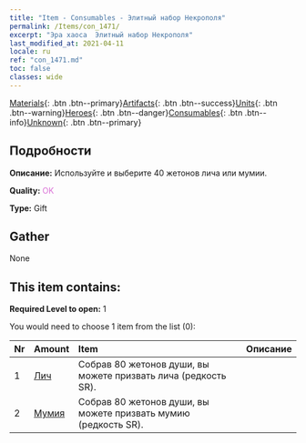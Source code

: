 ```yaml
---
title: "Item - Consumables - Элитный набор Некрополя"
permalink: /Items/con_1471/
excerpt: "Эра хаоса  Элитный набор Некрополя"
last_modified_at: 2021-04-11
locale: ru
ref: "con_1471.md"
toc: false
classes: wide
---
```

 [Materials](/ru/Items/){: .btn .btn--primary}[Artifacts](/ru/Items/Artifacts/){: .btn .btn--success}[Units](/ru/Items/Units/){: .btn .btn--warning}[Heroes](/ru/Items/Heroes/){: .btn .btn--danger}[Consumables](/ru/Items/Consumables/){: .btn .btn--info}[Unknown](/ru/Items/Unknown/){: .btn .btn--primary}

## Подробности
 **Описание:** Используйте и выберите 40 жетонов лича или мумии.

 **Quality:** <span style="color: #DA70D6">OK</span>

 **Type:** Gift

## Gather

  None

## This item contains:

 **Required Level to open:** 1

 You would need to choose 1 item from the list (0):

  | Nr | Amount |     Item    | Описание |
  |:---|:-------|:------------|:-----------:|
  | 1 | [Лич](/ru/Items/unt_212/) | Собрав 80 жетонов души, вы можете призвать лича (редкость SR). | 
  | 2 | [Мумия](/ru/Items/unt_215/) | Собрав 80 жетонов души, вы можете призвать мумию (редкость SR). | 
